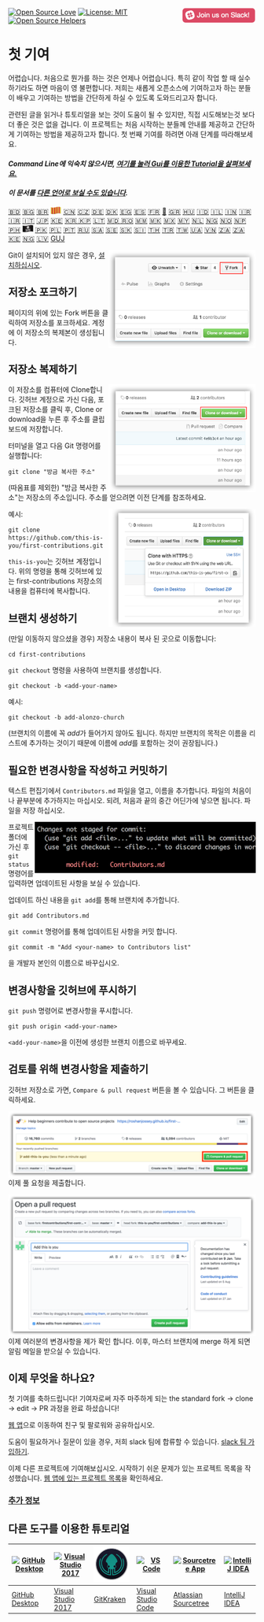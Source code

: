 [![Open Source Love](https://badges.frapsoft.com/os/v1/open-source.svg?v=103)](https://github.com/ellerbrock/open-source-badges/)
[<img align="right" width="150" src="assets/join-slack-team.png">](https://join.slack.com/t/firstcontributors/shared_invite/enQtNjkxNzQwNzA2MTMwLTVhMWJjNjg2ODRlNWZhNjIzYjgwNDIyZWYwZjhjYTQ4OTBjMWM0MmFhZDUxNzBiYzczMGNiYzcxNjkzZDZlMDM)
[![License: MIT](https://img.shields.io/badge/License-MIT-green.svg)](https://opensource.org/licenses/MIT)
[![Open Source Helpers](https://www.codetriage.com/roshanjossey/first-contributions/badges/users.svg)](https://www.codetriage.com/roshanjossey/first-contributions)


# 첫 기여


어렵습니다. 처음으로 뭔가를 하는 것은 언제나 어렵습니다. 특히 같이 작업 할 때 실수하기라도 하면 마음이 영 불편합니다. 저희는 새롭게 오픈소스에 기여하고자 하는 분들이 배우고 기여하는 방법을 간단하게 하실 수 있도록 도와드리고자 합니다.

관련된 글을 읽거나 튜토리얼을 보는 것이 도움이 될 수 있지만, 직접 시도해보는것 보다 더 좋은 것은 없을 겁니다. 이 프로젝트는 처음 시작하는 분들께 안내를 제공하고 간단하게 기여하는 방법을 제공하고자 합니다. 첫 번째 기여를 하려면 아래 단계를 따라해보세요.

#### *Command Line에 익숙치 않으시면, [여기를 눌러 Gui를 이용한 Tutorial을 살펴보세요.]( #tutorials-using-other-tools )*
#### *이 문서를 [다른 언어로 보실 수도 있습니다](translations/Translations.md).*

[:bangladesh:](translations/README.bn.md)
[🇧🇬](translations/README.bg.md)
[🇧🇷](translations/README.pt_br.md)
[<img src="assets/catalan1.png" width="22">](translations/README.ca.md)
[🇨🇳](translations/README.chs.md)
[🇨🇿](translations/README.cs.md)
[🇩🇪](translations/README.de.md)
[🇩🇰](translations/README.da.md)
[🇪🇬](translations/README.eg.md)
[🇪🇸](translations/README.es.md)
[🇫🇷](translations/README.fr.md)
[🏴](translations/README.gl.md)
[🇬🇷](translations/README.gr.md)
[🇭🇺](translations/README.hu.md)
[🇮🇩](translations/README.id.md)
[🇮🇱](translations/README.hb.md)
[🇮🇳](translations/Translations.md)
[🇮🇷](translations/README.fa.md)
[🇮🇷](translations/README.fa.en.md)
[🇮🇹](translations/README.it.md)
[🇯🇵](translations/README.ja.md)
[🇰🇪](translations/README.kws.md)
[🇰🇷 🇰🇵](translations/README.ko.md)
[🇱🇹](translations/README.lt.md)
[🇲🇩 🇷🇴](translations/README.ro.md)
[🇲🇲](translations/README.mm_unicode.md)
[🇲🇰](translations/README.mk.md)
[🇲🇽](translations/README.mx.md)
[🇲🇾](translations/README.my.md)
[🇳🇱](translations/README.nl.md)
[🇳🇬](translations/README.igb.md)
[🇳🇴](translations/README.no.md)
[🇳🇵](translations/README.np.md)
[🇵🇭](translations/README.tl.md)
[<img src="assets/pirate.png" width="22">](translations/README.en-pirate.md)
[🇵🇰](translations/README.ur.md)
[🇵🇱](translations/README.pl.md)
[🇵🇹](translations/README.pt-pt.md)
[🇷🇺](translations/README.ru.md)
[🇸🇦](translations/README.ar.md)
[🇸🇪](translations/README.se.md)
[:slovakia:](translations/README.slk.md)
[:slovenia:](translations/README.sl.md)
[🇹🇭](translations/README.th.md)
[🇹🇷](translations/README.tr.md)
[🇹🇼](translations/README.cht.md)
[🇺🇦](translations/README.ua.md)
[🇻🇳](translations/README.vn.md)
[🇿🇦](translations/README.zul.md)
[🇿🇦](translations/README.afk.md)
[🇰🇪](translations/README.kws.md)
[🇳🇬](translations/README.igb.md)
[🇱🇻](translations/README.lv.md)
[GUJ](translations/README.guj.md)

<img align="right" width="300" src="../assets/fork.png" alt="이 저장소 포크하기" />

Git이 설치되어 있지 않은 경우, [설치하십시오]( https://help.github.com/articles/set-up-git/).

## 저장소 포크하기

페이지의 위에 있는 Fork 버튼을 클릭하여 저장소를 포크하세요. 계정에 이 저장소의 복제본이 생성됩니다.

## 저장소 복제하기

<img align="right" width="300" src="../assets/clone.png" alt="이 저장소 복제하기" />

이 저장소를 컴퓨터에 Clone합니다. 깃허브 계정으로 가신 다음, 포크된 저장소를 클릭 후, Clone or download을 누른 후 주소를 클립보드에 저장합니다.

터미널을 열고 다음 Git 명령어를 실행합니다:

```
git clone "방금 복사한 주소"
```

(따옴표를 제외한) "방금 복사한 주소"는 저장소의 주소입니다. 주소를 얻으려면 이전 단계를 참조하세요.

<img align="right" width="300" src="../assets/copy-to-clipboard.png" alt="URL 을 클립보드로 복사" />

예시:

```
git clone https://github.com/this-is-you/first-contributions.git
```

`this-is-you`는 깃허브 계정입니다. 위의 명령을 통해 깃허브에 있는
first-contributions 저장소의 내용을 컴퓨터에 복사합니다.

## 브랜치 생성하기

(만일 이동하지 않으셨을 경우) 저장소 내용이 복사 된 곳으로 이동합니다:

```
cd first-contributions
```
`git checkout` 명령을 사용하여 브랜치를 생성합니다.
```
git checkout -b <add-your-name>
```

예시:
```
git checkout -b add-alonzo-church
```
(브랜치의 이름에 꼭 *add*가 들어가지 않아도 됩니다. 하지만 브랜치의 목적은 이름을 리스트에 추가하는 것이기 때문에 이름에 *add*를 포함하는 것이 권장됩니다.)

## 필요한 변경사항을 작성하고 커밋하기

텍스트 편집기에서 `Contributors.md` 파일을 열고, 이름을 추가합니다. 파일의 처음이나 끝부분에 추가하지는 마십시오. 되려, 처음과 끝의 중간 어딘가에 넣으면 됩니다.
파일을 저장 하십시오.

<img align="right" width="450" src="assets/git-status.png" alt="git status" />


프로젝트 폴더에 가신 후 `git status` 명령어를 입력하면 업데이트된 사항을 보실 수 있습니다.

업데이트 하신 내용을 `git add`를 통해 브랜치에 추가합니다.
```
git add Contributors.md
```

`git commit` 명령어를 통해 업데이트된 사항을 커밋 합니다.
```
git commit -m "Add <your-name> to Contributors list"
```
<your-name>을 개발자 본인의 이름으로 바꾸십시오.
  
## 변경사항을 깃허브에 푸시하기

`git push` 명령어로 변경사항을 푸시합니다.
```
git push origin <add-your-name>
```
`<add-your-name>`을 이전에 생성한 브랜치 이름으로 바꾸세요.

## 검토를 위해 변경사항을 제출하기

깃허브 저장소로 가면, `Compare & pull request` 버튼을 볼 수 있습니다. 그 버튼을 클릭하세요.

<img style="float: right;" src="../assets/compare-and-pull.png" alt="풀 요청
생성하기" />

이제 풀 요청을 제출합니다.

<img style="float: right;" src="../assets/submit-pull-request.png" alt="풀 요청 제출하기"
/>

이제 여러분의 변경사항을 제가 확인 합니다. 이후, 마스터 브랜치에 merge 하게 되면 알림 메일을 받으실 수 있습니다.

## 이제 무엇을 하나요?

첫 기여를 축하드립니다! 기여자로써 자주 마주하게 되는 the standard fork -> clone -> edit -> PR 과정을 완료 하셨습니다!

[웹 앱](https://roshanjossey.github.io/first-contributions/#social-share)으로 이동하여 친구 및 팔로워와 공유하십시오.

도움이 필요하거나 질문이 있을 경우, 저희 slack 팀에 합류할 수 있습니다. [slack 팀 가입하기](https://join.slack.com/t/firstcontributors/shared_invite/enQtMzE1MTYwNzI3ODQ0LTZiMDA2OGI2NTYyNjM1MTFiNTc4YTRhZTg4OWZjMzA0ZWZmY2UxYzVkMzI1ZmVmOWI4ODdkZWQwNTM2NDVmNjY).

이제 다른 프로젝트에 기여해보십시오. 시작하기 쉬운 문제가 있는 프로젝트 목록을 작성했습니다. [웹 앱에 있는 프로젝트 목록](https://roshanjossey.github.io/first-contributions/#project-list)을 확인하세요.



### [추가 정보](../additional-material/translations/additional-material.ko.md)

## 다른 도구를 이용한 튜토리얼

|<a href="github-desktop-tutorial.md"><img alt="GitHub Desktop" src="https://desktop.github.com/images/desktop-icon.svg" width="100"></a>|<a href="github-windows-vs2017-tutorial.md"><img alt="Visual Studio 2017" src="https://upload.wikimedia.org/wikipedia/commons/c/cd/Visual_Studio_2017_Logo.svg" width="100"></a>|<a href="gitkraken-tutorial.md"><img alt="GitKraken" src="/assets/gk-icon.png" width="100"></a>|<a href="github-windows-vs-code-tutorial.md"><img alt="VS Code" src="https://upload.wikimedia.org/wikipedia/commons/2/2d/Visual_Studio_Code_1.18_icon.svg" width=100></a>|<a href="sourcetree-macos-tutorial.md"><img alt="Sourcetree App" src="https://wac-cdn.atlassian.com/dam/jcr:81b15cde-be2e-4f4a-8af7-9436f4a1b431/Sourcetree-icon-blue.svg" width=100></a>|<a href="github-windows-intellij-tutorial.md"><img alt="IntelliJ IDEA" src="https://upload.wikimedia.org/wikipedia/commons/d/d5/IntelliJ_IDEA_Logo.svg" width=100></a>|
|---|---|---|---|---|---|
|[GitHub Desktop](github-desktop-tutorial.md)|[Visual Studio 2017](github-windows-vs2017-tutorial.md)|[GitKraken](gitkraken-tutorial.md)|[Visual Studio Code](github-windows-vs-code-tutorial.md)|[Atlassian Sourcetree](sourcetree-macos-tutorial.md)|[IntelliJ IDEA](github-windows-intellij-tutorial.md)|
